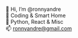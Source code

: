 👋 Hi, I’m @ronnyandre<br/>
👀 Coding &amp; Smart Home<br/>
🌱 Python, React &amp; Misc<br/>
📫 ronnyandre@gmail.com
